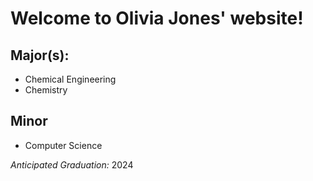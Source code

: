 # Welcome to Olivia Jones' website!

## Major(s):
- Chemical Engineering
- Chemistry

## Minor
- Computer Science

*Anticipated Graduation:* 2024
